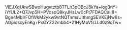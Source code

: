 VlEJXqUkwSBwoHugvtztb8TFLh3pOBcJ8kYa+log3nY=
iYfUL2+Q7Jvp5H+PVdsoQ8kyJHsLw0cFt7FDAQCaiI8=
Bge4MbIrFOfWkM2ykw9vtNQTnmsUIthmgSEVKEjNw9s=
AGpioscyEnKg+PxOYZ22mbb4+21HyMoVfsLLd0z9qTw=
